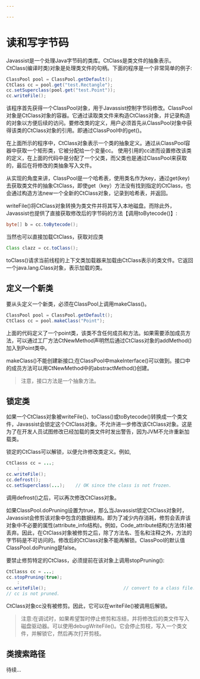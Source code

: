 ```yaml
---

---
```


# 读和写字节码

Javassist是一个处理Java字节码的类库。CtClass是类文件的抽象表示。CtClass(编译时类)对象是处理类文件的句柄。下面的程序是一个非常简单的例子:
```java
ClassPool pool = ClassPool.getDefault();
CtClass cc = pool.get("test.Rectangle");
cc.setSuperclass(pool.get("test.Point"));
cc.writeFile();
```

该程序首先获得一个ClassPool对象，用于Javassist控制字节码修改。ClassPool对象是CtClass对象的容器。它通过读取类文件来构造CtClass对象，并记录构造的对象以方便后续的访问。要修改类的定义，用户必须首先从ClassPool对象中获得该类的CtClass对象的引用。即通过ClassPool中的get()。

在上面所示的程序中，CtClass对象表示一个类的抽象定义。通过从ClassPool容器中获取一个矩形类，它被分配给一个变量cc。
使用引用的cc进而设置修改该类的定义，在上面的代码中是分配了一个父类，而父类也是通过ClassPool来获取的，最后在将修改的类抽象写入文件。

从实现的角度来讲，ClassPool是一个哈希表，使用类名作为key，通过get(key)去获取类文件的抽象CtClass，即使get（key）方法没有找到指定的CtClass，也会通过构造方法new一个全新的CtClass对象，记录到哈希表，并返回。

writeFile()将CtClass对象转换为类文件并将其写入本地磁盘。而除此外，Javassist也提供了直接获取修改后的字节码的方法【调用toBytecode()】:
```java
byte[] b = cc.toBytecode();
```
当然也可以直接加载CtClass，获取对应类
```java
Class clazz = cc.toClass();
```
toClass()请求当前线程的上下文类加载器来加载由CtClass表示的类文件。它返回一个java.lang.Class对象，表示加载的类。

## 定义一个新类

要从头定义一个新类，必须在ClassPool上调用makeClass()。
```java
ClassPool pool = ClassPool.getDefault();
CtClass cc = pool.makeClass("Point");
```
上面的代码定义了一个point类，该类不含任何成员和方法。如果需要添加成员方法，可以通过工厂方法CtNewMethod声明然后通过CtClass对象的addMethod()加入到Point类中。

makeClass()不能创建新接口;在ClassPool中makeInterface()可以做到。接口中的成员方法可以用CtNewMethod中的abstractMethod()创建。

> 注意，接口方法是一个抽象方法。

## 锁定类

如果一个CtClass对象被writeFile()、toClass()或toBytecode()转换成一个类文件，Javassist会锁定这个CtClass对象。不允许进一步修改该CtClass对象。这是为了在开发人员试图修改已经加载的类文件时发出警告，因为JVM不允许重新加载类。

锁定的CtClass可以解锁，以便允许修改类定义。例如,
```java
CtClasss cc = ...;
    :
cc.writeFile();
cc.defrost();
cc.setSuperclass(...);    // OK since the class is not frozen.
```
调用defrost()之后，可以再次修改CtClass对象。

如果ClassPool.doPruning设置为true，那么当Javassist锁定CtClass对象时，Javassist会修剪该对象中包含的数据结构。即为了减少内存消耗，修剪会丢弃该对象中不必要的属性(attribute_info结构)。例如，Code_attribute结构(方法体)被丢弃。因此，在CtClass对象被修剪之后，除了方法名、签名和注释之外，方法的字节码是不可访问的。修改后的CtClass对象不能再解锁。ClassPool的默认值ClassPool.doPruning是false。

要禁止修剪特定的CtClass，必须提前在该对象上调用stopPruning():
```java
CtClasss cc = ...;
cc.stopPruning(true);
    :
cc.writeFile();                             // convert to a class file.
// cc is not pruned.
```
CtClass对象cc没有被修剪。因此，它可以在writeFile()被调用后解锁。

> 注意:在调试时，如果希望暂时停止修剪和冻结，并将修改后的类文件写入磁盘驱动器。可以使用debugWriteFile()。它会停止剪枝，写入一个类文件，并解锁它，然后再次打开剪枝。

## 类搜索路径

待续...























